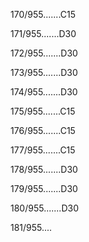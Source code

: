 170/955.......C15 


171/955.......D30 


172/955.......D30 


173/955.......D30 


174/955.......D30 


175/955.......C15 


176/955.......C15 


177/955.......C15 


178/955.......D30 


179/955.......D30 


180/955.......D30 


181/955.... 

